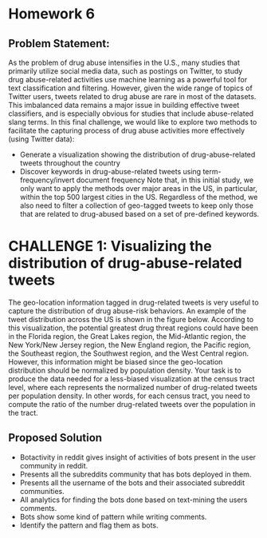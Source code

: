 # Homework 6

## Problem Statement: 
As the problem of drug abuse intensifies in the U.S., many studies that primarily utilize
social media data, such as postings on Twitter, to study drug abuse-related activities use machine learning as a
powerful tool for text classification and filtering. However, given the wide range of topics of Twitter users,
tweets related to drug abuse are rare in most of the datasets. This imbalanced data remains a major issue in
building effective tweet classifiers, and is especially obvious for studies that include abuse-related slang terms.
In this final challenge, we would like to explore two methods to facilitate the capturing process of drug abuse
activities more effectively (using Twitter data):
- Generate a visualization showing the distribution of drug-abuse-related tweets throughout the country
- Discover keywords in drug-abuse-related tweets using term-frequency/invert document frequency
Note that, in this initial study, we only want to apply the methods over major areas in the US, in particular,
within the top 500 largest cities in the US. Regardless of the method, we also need to filter a collection of
geo-tagged tweets to keep only those that are related to drug-abused based on a set of pre-defined
keywords.

# CHALLENGE 1: Visualizing the distribution of drug-abuse-related tweets
The geo-location information tagged in drug-related tweets is very useful to capture the distribution of drug
abuse-risk behaviors. An example of the tweet distribution across the US is shown in the figure below.
According to this visualization, the potential greatest drug threat regions could have been in the Florida
region, the Great Lakes region, the Mid-Atlantic region, the New York/New Jersey region, the New England
region, the Pacific region, the Southeast region, the Southwest region, and the West Central region. However,
this information might be biased since the geo-location distribution should be normalized by population
density. Your task is to produce the data needed for a less-biased visualization at the census tract level, where
each represents the normalized number of drug-related tweets per population density. In other words, for
each census tract, you need to compute the ratio of the number drug-related tweets over the population in the
tract.

## Proposed Solution

  - Botactivity in reddit gives insight of activities of bots present in the user community in reddit.
  - Presents all the subreddits community that has bots deployed in them.
  - Presents all the username of the bots and their associated subreddit communities.
  - All analytics for finding the bots done based on text-mining the users comments.
  - Bots show some kind of pattern while writing comments.
  - Identify the pattern and flag them as bots.

